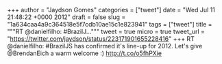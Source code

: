 
+++
author = "Jaydson Gomes"
categories = ["tweet"]
date = "Wed Jul 11 21:48:22 +0000 2012"
draft = false
slug = "1a634caa4a9c364518e5f7cdb10ae15c1e823941"
tags = ["tweet"]
title = """RT @danielfilho: #BrazilJ..."""
tweet = true
micro = true
tweet_url = "https://twitter.com/jaydson/status/223171901655228416"
+++
RT @danielfilho: #BrazilJS has confirmed it's line-up for 2012. Let's give @BrendanEich a warm welcome :) http://t.co/o5fhPXie

